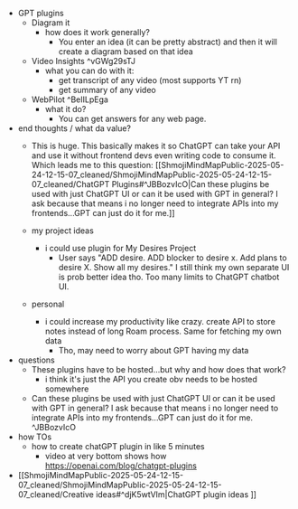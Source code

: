   * GPT plugins
    * Diagram it
      * how does it work generally?
        * You enter an idea (it can be pretty abstract) and then it will create a diagram based on that idea
    * Video Insights ^vGWg29sTJ
      * what you can do with it:
        * get transcript of any video (most supports YT rn)
        * get summary of any video
    * WebPilot ^BeIILpEga
      * what it do?
        * You can get answers for any web page.
  * end thoughts / what da value?
    * This is huge. This basically makes it so ChatGPT can take your API and use it without frontend devs even writing code to consume it. Which leads me to this question: [[ShmojiMindMapPublic-2025-05-24-12-15-07_cleaned/ShmojiMindMapPublic-2025-05-24-12-15-07_cleaned/ChatGPT Plugins#^JBBozvIcO|Can these plugins be used with just ChatGPT UI or can it be used with GPT in general? I ask because that means i no longer need to integrate APIs into my frontends...GPT can just do it for me.]]
    * my project ideas
      * i could use plugin for My Desires Project
        * User says "ADD desire. ADD blocker to desire x. Add plans to desire X. Show all my desires." I still think my own separate UI is prob better idea tho. Too many limits to ChatGPT chatbot UI.

    * personal
      * i could increase my productivity like crazy. create API to store notes instead of long Roam process. Same for fetching my own data
        * Tho, may need to worry about GPT having my data
  * questions
    * These plugins have to be hosted...but why and how does that work?
      * i think it's just the API you create obv needs to be hosted somewhere
    * Can these plugins be used with just ChatGPT UI or can it be used with GPT in general? I ask because that means i no longer need to integrate APIs into my frontends...GPT can just do it for me. ^JBBozvIcO
  * how TOs
    * how to create chatGPT plugin in like 5 minutes
      * video at very bottom shows how https://openai.com/blog/chatgpt-plugins
  * [[ShmojiMindMapPublic-2025-05-24-12-15-07_cleaned/ShmojiMindMapPublic-2025-05-24-12-15-07_cleaned/Creative ideas#^djK5wtVIm|ChatGPT plugin ideas
]]
